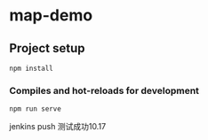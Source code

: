 # map-demo

## Project setup
```
npm install
```

### Compiles and hot-reloads for development
```
npm run serve
```

jenkins push 测试成功10.17